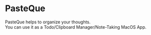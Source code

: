 # PasteQue

PasteQue helps to organize your thoughts.   
You can use it as a Todo/Clipboard Manager/Note-Taking MacOS App.





